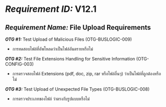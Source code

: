# ***Requirement ID:*** V12.1

## ***Requirement Name:*** File Upload Requirements

***OTG #1:*** Test Upload of Malicious Files (OTG-BUSLOGIC-009)
* การทดสอบไฟล์ที่อัพโหลดว่าเป็นไฟล์อันตรายหรือไม่ 

***OTG #2:*** Test File Extensions Handling for Sensitive Information (OTG-CONFIG-003)
* การตรวจสอบไฟล์ Extensions (pdf, doc, zip, rar หรือไฟล์อื่นๆ) ว่าเป็นไฟล์ที่ถูกต้องหรือไม่

***OTG #3:*** Test Upload of Unexpected File Types (OTG-BUSLOGIC-008)
* การตรวจประเภทของไฟล์ ว่าตรงกับรูปแบบหรือไม่
